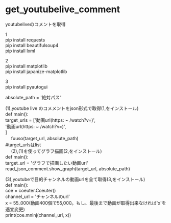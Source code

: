 # get_youtubelive_comment
youtubeliveのコメントを取得  

1  
pip install requests  
pip install beautifulsoup4  
pip install lxml  
  
2  
pip install matplotlib  
pip install japanize-matplotlib  
  
3  
pip install pyautogui  
  
absolute_path = '絶対パス'  

(1),youtube live のコメメントをjson形式で取得(1,をインストール)  
def main():  
    target_urls = ['動画url(https: ~ /watch?v=)',  
                   '動画url(https: ~ /watch?v=)',  
                   ]  
    <span>　  </span> fuuso(target_url, absolute_path)   
    #target_urlsはlist  
<span>　</span> 
(2),(1)を使ってグラフ描画(2,をインストール)  
def main():  
    target_url = 'グラフで描画したい動画url'  
    read_json_comment.show_graph(target_url, absolute_path)  
  
(3),youtubeで目的チャンネルの動画urlを全て取得(3,をインストール)  
def main():  
    coe = coeuter.Coeuter()  
    channel_url = 'チャンネルのurl'  
    x = 55_000(動画400個で55,000。もし、最後まで動画が取得出来なければ'x'を適宜変更)  
    print(coe.mninj(channel_url, x))  
